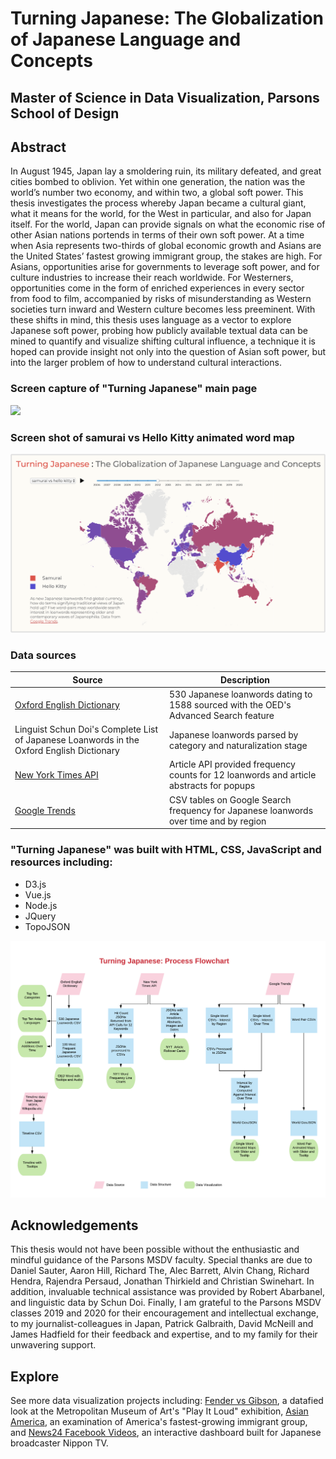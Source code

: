 # Turning Japanese: The Globalization of Japanese Language and Concepts  
## Master of Science in Data Visualization, Parsons School of Design

## Abstract
In August 1945, Japan lay a smoldering ruin, its military defeated, and great cities bombed to oblivion. Yet within one generation, the nation was the world’s number two economy, and within two, a global soft power. This thesis investigates the process whereby Japan became a cultural giant, what it means for the world, for the West in particular, and also for Japan itself. For the world, Japan can provide signals on what the economic rise of other Asian nations portends in terms of their own soft power. At a time when Asia represents two-thirds of global economic growth and Asians are the United States’ fastest growing immigrant group, the stakes are high.  For Asians, opportunities arise for governments to leverage soft power, and for culture industries to increase their reach worldwide. For Westerners, opportunities come in the form of enriched experiences in every sector from food to film, accompanied by risks of misunderstanding as Western societies turn inward and Western culture becomes less preeminent. With these shifts in mind, this thesis uses language as a vector to explore Japanese soft power, probing how publicly available textual data can be mined to quantify and visualize shifting cultural influence, a technique it is hoped can provide insight not only into the question of Asian soft power, but into the larger problem of how to understand cultural interactions.

### Screen capture of "Turning Japanese" main page
![](https://github.com/dangrunebaum/thesis/blob/master/documentation/screen.gif)

### Screen shot of samurai vs Hello Kitty animated word map 
[![Preview Image](preview.png)](https://dangrunebaum.github.io/thesis/turning-japanese/index.html) 

### Data sources
| Source | Description |
| --- | --- |
| [Oxford English Dictionary](http://oed.com/) | 530 Japanese loanwords dating to 1588 sourced with the OED's Advanced Search feature |
| Linguist Schun Doi's Complete List of Japanese Loanwords in the Oxford English Dictionary | Japanese loanwords parsed by category and naturalization stage |
| [New York Times API](https://developer.nytimes.com/docs/articlesearch-product/1/overview) | Article API provided frequency counts for 12 loanwords and article abstracts for popups |
| [Google Trends](https://trends.google.com/trends/?geo=US) | CSV tables on Google Search frequency for Japanese loanwords over time and by region |

### "Turning Japanese" was built with HTML, CSS, JavaScript and resources including:
* D3.js
* Vue.js
* Node.js
* JQuery
* TopoJSON

![](https://github.com/dangrunebaum/thesis/blob/master/documentation/flowchart.png)

## Acknowledgements
This thesis would not have been possible without the enthusiastic and mindful guidance of the Parsons MSDV faculty. Special thanks are due to Daniel Sauter, Aaron Hill, Richard The, Alec Barrett, Alvin Chang, Richard Hendra, Rajendra Persaud, Jonathan Thirkield and Christian Swinehart. In addition, invaluable technical assistance was provided by Robert Abarbanel, and linguistic data by Schun Doi. Finally, I am grateful to the Parsons MSDV classes 2019 and 2020 for their encouragement and intellectual exchange, to my journalist-colleagues in Japan, Patrick Galbraith, David McNeill and James Hadfield for their feedback and expertise, and to my family for their unwavering support.

## Explore
See more data visualization projects including: [Fender vs Gibson](https://dangrunebaum.github.io/fender-vs-gibson/index.html), a datafied look at the Metropolitan Museum of Art's "Play It Loud" exhibition, [Asian America](https://dangrunebaum.github.io/asian-america/index.html), an examination of America's fastest-growing immigrant group, and [News24 Facebook Videos](https://dangrunebaum.github.io/final-project/), an interactive dashboard built for Japanese broadcaster Nippon TV. 
